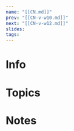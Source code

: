 ```yaml
---
name: "[[CN.md]]"
prev: "[[CN-v-w10.md]]"
next: "[[CN-v-w12.md]]"
slides: 
tags: 
---
```



# Info


# Topics


# Notes